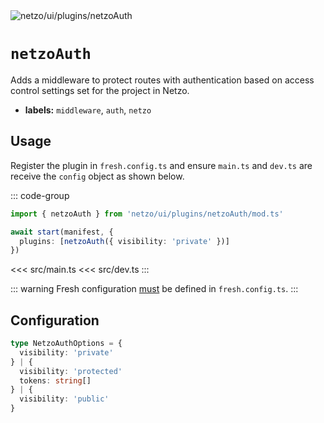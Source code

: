 <img src="https://raw.githubusercontent.com/netzo/netzo/main/assets/plugins/netzoAuth.svg" alt="netzo/ui/plugins/netzoAuth" class="mb-5 w-75px">

# `netzoAuth`

Adds a middleware to protect routes with authentication based on access control settings set for the project in Netzo.

- **labels:** `middleware`, `auth`, `netzo`

## Usage

Register the plugin in `fresh.config.ts` and ensure `main.ts` and `dev.ts` are receive the `config` object as shown below.

::: code-group
```ts [fresh.config.ts]
import { netzoAuth } from 'netzo/ui/plugins/netzoAuth/mod.ts'

await start(manifest, {
  plugins: [netzoAuth({ visibility: 'private' })]
})
```
<<< src/main.ts
<<< src/dev.ts
:::

::: warning Fresh configuration [must](https://fresh.deno.dev/docs/concepts/ahead-of-time-builds#migrating-existing-projects-with-plugins) be defined in `fresh.config.ts`.
:::

## Configuration

```ts
type NetzoAuthOptions = {
  visibility: 'private'
} | {
  visibility: 'protected'
  tokens: string[]
} | {
  visibility: 'public'
}
```
